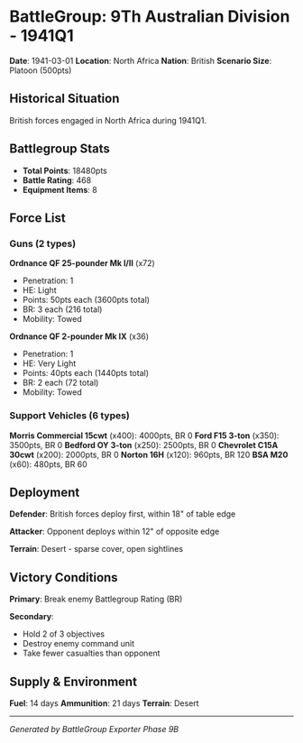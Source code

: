 # BattleGroup: 9Th Australian Division - 1941Q1

**Date**: 1941-03-01
**Location**: North Africa
**Nation**: British
**Scenario Size**: Platoon (500pts)

## Historical Situation

British forces engaged in North Africa during 1941Q1.

## Battlegroup Stats

- **Total Points**: 18480pts
- **Battle Rating**: 468
- **Equipment Items**: 8

## Force List

### Guns (2 types)

**Ordnance QF 25-pounder Mk I/II** (x72)
- Penetration: 1
- HE: Light
- Points: 50pts each (3600pts total)
- BR: 3 each (216 total)
- Mobility: Towed

**Ordnance QF 2-pounder Mk IX** (x36)
- Penetration: 1
- HE: Very Light
- Points: 40pts each (1440pts total)
- BR: 2 each (72 total)
- Mobility: Towed

### Support Vehicles (6 types)

**Morris Commercial 15cwt** (x400): 4000pts, BR 0
**Ford F15 3-ton** (x350): 3500pts, BR 0
**Bedford OY 3-ton** (x250): 2500pts, BR 0
**Chevrolet C15A 30cwt** (x200): 2000pts, BR 0
**Norton 16H** (x120): 960pts, BR 120
**BSA M20** (x60): 480pts, BR 60

## Deployment

**Defender**: British forces deploy first, within 18" of table edge

**Attacker**: Opponent deploys within 12" of opposite edge

**Terrain**: Desert - sparse cover, open sightlines

## Victory Conditions

**Primary**: Break enemy Battlegroup Rating (BR)

**Secondary**:
- Hold 2 of 3 objectives
- Destroy enemy command unit
- Take fewer casualties than opponent

## Supply & Environment

**Fuel**: 14 days
**Ammunition**: 21 days
**Terrain**: Desert

---

*Generated by BattleGroup Exporter Phase 9B*
